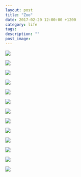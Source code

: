 ```yaml
---
layout: post
title: "Zoo"
date: 2017-02-20 12:00:00 +1200
category: life
tags: 
description: ""
post_image:
---
```

[![](http://farm3.static.flickr.com/2866/32139264774_0e65bf23d1_c.jpg)](http://farm3.static.flickr.com/2866/32139264774_7768e1bd72_o.jpg)

[![](http://farm3.static.flickr.com/2635/32942525946_5ff5385f7b_c.jpg)](http://farm3.static.flickr.com/2635/32942525946_08b3c6d304_o.jpg)

[![](http://farm4.static.flickr.com/3874/32942527516_b7d0c06f1f_c.jpg)](http://farm4.static.flickr.com/3874/32942527516_a14bc1f04c_o.jpg)

[![](http://farm4.static.flickr.com/3766/32942528576_446fbbd847_c.jpg)](http://farm4.static.flickr.com/3766/32942528576_81dc21c071_o.jpg)

[![](http://farm3.static.flickr.com/2598/32139270934_1d51bf2b32_c.jpg)](http://farm3.static.flickr.com/2598/32139270934_d63e0dcc59_o.jpg)

[![](http://farm3.static.flickr.com/2533/32602177430_a0ddd62594_c.jpg)](http://farm3.static.flickr.com/2533/32602177430_0338d58f18_o.jpg)

[![](http://farm1.static.flickr.com/743/32942532146_8300d4ac62_c.jpg)](http://farm1.static.flickr.com/743/32942532146_1ec1088efe_o.jpg)

[![](http://farm3.static.flickr.com/2866/32983618275_a9e089250d_c.jpg)](http://farm3.static.flickr.com/2866/32983618275_d1b4d440f9_o.jpg)

[![](http://farm3.static.flickr.com/2077/32828863612_1a3344d1aa_c.jpg)](http://farm3.static.flickr.com/2077/32828863612_abafed28cd_o.jpg)

[![](http://farm3.static.flickr.com/2895/32983621215_ac99c0893a_c.jpg)](http://farm3.static.flickr.com/2895/32983621215_798a6cd381_o.jpg)

[![](http://farm4.static.flickr.com/3940/32168713593_b29ffd5218_c.jpg)](http://farm4.static.flickr.com/3940/32168713593_9be87f282e_o.jpg)

[![](http://farm1.static.flickr.com/694/32168715013_1047132c97_c.jpg)](http://farm1.static.flickr.com/694/32168715013_f4f5391345_o.jpg)

[![](http://farm3.static.flickr.com/2931/32168716033_1cc9cb8332_c.jpg)](http://farm3.static.flickr.com/2931/32168716033_13793773a4_o.jpg)

